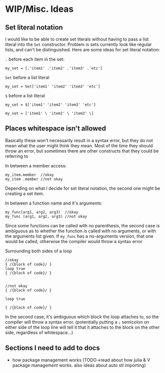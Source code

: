 # WIP/Misc. Ideas

## Set literal notation

I would like to be able to create set literals without having to pass a list literal into the `Set` constructor. Problem is sets currently look like regular lists, and can't be distinguished. Here are some ideas for set literal notation:

`.` before each item in the set:

```dewy
my_set = [.'item1' .'item2' .'item3' .'etc']
```

`Set` before a list literal

```dewy
my_set = Set['item1' 'item2' 'item3' 'etc']
```

`$` before a list literal

```dewy
my_set = $['item1' 'item2' 'item3' 'etc']
```

```dewy
my_set = ['item1' \ 'item2' \ 'item3' \]
```


## Places whitespace isn't allowed

Basically these won't necessarily result in a syntax error, but they do not mean what the user might think they mean. Most of the time they should throw an error, but sometimes there are other constructs that they could be referring to

In between a member access:

```dewy
my_item.member  //okay
my_item .member //not okay
```

Depending on what I decide for set literal notation, the second one might be creating a set item.

In between a function name and it's arguments:

```dewy
my_func(arg1, arg2, arg3)  //okay
my_func (arg1, arg2, arg3) //not okay
```

Since some functions can be called with no parenthesis, the second case is ambiguous as to whether the function is called with no arguments, or with the arguments list given. If `my_func` has a no-arguments version, that one would be called, otherwise the compiler would throw a syntax error

Surrounding both sides of a loop

```dewy
//okay
{ /{block of code}/ }
loop true
{ /{block of code}/ }


//not okay
{ /{block of code}/ }

loop true

{ /{block of code}/ }

```

In the second case, it's ambiguous which block the loop attaches to, so the compiler will throw a syntax error. (potentially putting a `;` semicolon on either side of the loop line will tell it that it attaches to the block on the other side, regardless of whitespace...)

## Sections I need to add to docs

- how package management works (TODO->read about how julia & V package management works. also ideas about auto stl importing)